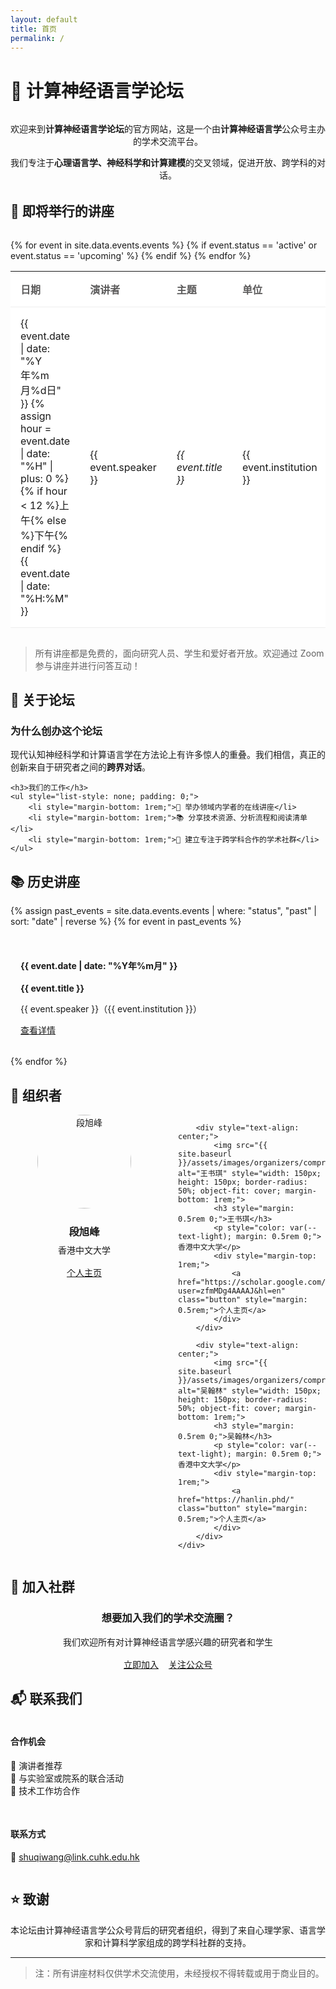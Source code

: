 ```yaml
---
layout: default
title: 首页
permalink: /
---
```


# 🧠 计算神经语言学论坛

<div style="text-align: center; margin: 2rem 0;">
    <p style="color: var(--text-light);">
        欢迎来到<strong>计算神经语言学论坛</strong>的官方网站，这是一个由<strong>计算神经语言学</strong>公众号主办的学术交流平台。
    </p>
    <p style="color: var(--text-light);">
        我们专注于<strong>心理语言学、神经科学和计算建模</strong>的交叉领域，促进开放、跨学科的对话。
    </p>
</div>

## 🎤 即将举行的讲座

<div class="card" style="margin-top: 2rem;">
    <div class="table-container">
        <table class="events-table">
            <thead>
                <tr>
                    <th>日期</th>
                    <th>演讲者</th>
                    <th>主题</th>
                    <th>单位</th>
                    <th>链接</th>
                </tr>
            </thead>
            <tbody>
                {% for event in site.data.events.events %}
                    {% if event.status == 'active' or event.status == 'upcoming' %}
                    <tr>
                        <td data-label="日期">{{ event.date | date: "%Y年%m月%d日" }} {% assign hour = event.date | date: "%H" | plus: 0 %}{% if hour < 12 %}上午{% else %}下午{% endif %} {{ event.date | date: "%H:%M" }}</td>
                        <td data-label="演讲者">{{ event.speaker }}</td>
                        <td data-label="主题"><em>{{ event.title }}</em></td>
                        <td data-label="单位">{{ event.institution }}</td>
                        <td data-label="链接">
                            {% if event.status == 'active' %}
                            <a href="{{ site.baseurl }}/events/{{ event.permalink }}/" class="button">详情</a>
                            {% elsif event.status == 'upcoming' %}
                            <span class="button" style="background-color: var(--text-light); cursor: not-allowed;">即将发布</span>
                            {% endif %}
                        </td>
                    </tr>
                    {% endif %}
                {% endfor %}
            </tbody>
        </table>
    </div>
</div>

<style>
.table-container {
    overflow-x: auto;
    -webkit-overflow-scrolling: touch;
}

.events-table {
    width: 100%;
    border-collapse: collapse;
    margin: 1rem 0;
    background: white;
    border-radius: var(--border-radius);
    overflow: hidden;
}

.events-table th,
.events-table td {
    padding: 1rem;
    text-align: left;
    border-bottom: 1px solid #eee;
}

.events-table th {
    background-color: var(--primary-color);
    color: #5b5a5a;
    white-space: nowrap;
}

.events-table tr:hover {
    background-color: var(--background-light);
}

@media screen and (max-width: 768px) {
    .events-table {
        display: block;
    }

    .events-table thead {
        display: none;
    }

    .events-table tbody {
        display: block;
    }

    .events-table tr {
        display: block;
        margin-bottom: 1rem;
        background: var(--background-light);
        border-radius: var(--border-radius);
        padding: 1rem;
    }

    .events-table td {
        display: block;
        text-align: right;
        padding: 0.5rem 1rem;
        border: none;
        position: relative;
    }

    .events-table td:before {
        content: attr(data-label);
        float: left;
        font-weight: bold;
        color: var(--text-color);
    }

    .events-table td:last-child {
        border-bottom: none;
    }

    .events-table tr:hover {
        background-color: var(--background-light);
    }

    .organizers-grid {
        display: grid;
        grid-template-columns: repeat(auto-fit, minmax(200px, 1fr));
        gap: 2rem;
    }

    @media screen and (max-width: 480px) {
        .organizers-grid {
            grid-template-columns: repeat(auto-fit, minmax(150px, 1fr));
            gap: 1rem;
        }
    }
}
</style>

> 所有讲座都是免费的，面向研究人员、学生和爱好者开放。欢迎通过 Zoom 参与讲座并进行问答互动！

## 🧭 关于论坛

<div class="card">
    <h3>为什么创办这个论坛</h3>
    <p>现代认知神经科学和计算语言学在方法论上有许多惊人的重叠。我们相信，真正的创新来自于研究者之间的<strong>跨界对话</strong>。</p>

    <h3>我们的工作</h3>
    <ul style="list-style: none; padding: 0;">
        <li style="margin-bottom: 1rem;">🎯 举办领域内学者的在线讲座</li>
        <li style="margin-bottom: 1rem;">📚 分享技术资源、分析流程和阅读清单</li>
        <li style="margin-bottom: 1rem;">🤝 建立专注于跨学科合作的学术社群</li>
    </ul>
</div>

## 📚 历史讲座

<div class="card">
    <div style="display: grid; grid-template-columns: repeat(auto-fit, minmax(300px, 1fr)); gap: 1rem;">
        {% assign past_events = site.data.events.events | where: "status", "past" | sort: "date" | reverse %}
        {% for event in past_events %}
        <div style="background: var(--background-light); padding: 1rem; border-radius: var(--border-radius);">
            <h4>{{ event.date | date: "%Y年%m月" }}</h4>
            <p><strong>{{ event.title }}</strong></p>
            <p>{{ event.speaker }}（{{ event.institution }}）</p>
            <a href="{{ site.baseurl }}/events/{{ event.permalink }}/" class="button">查看详情</a>
        </div>
        {% endfor %}
    </div>
</div>

## 👥 组织者

<div class="card">
    <div style="display: grid; grid-template-columns: repeat(auto-fit, minmax(200px, 1fr)); gap: 2rem;" class="organizers-grid">
        <div style="text-align: center;">
            <img src="{{ site.baseurl }}/assets/images/organizers/compressed/xufeng.jpg" alt="段旭峰" style="width: 150px; height: 150px; border-radius: 50%; object-fit: cover; margin-bottom: 1rem;">
            <h3 style="margin: 0.5rem 0;">段旭峰</h3>
            <p style="color: var(--text-light); margin: 0.5rem 0;">香港中文大学</p>
            <div style="margin-top: 1rem;">
                <a href="https://xufengduan.github.io/" class="button" style="margin: 0.5rem;">个人主页</a>
            </div>
        </div>
        
        <div style="text-align: center;">
            <img src="{{ site.baseurl }}/assets/images/organizers/compressed/shuqi.jpg" alt="王书琪" style="width: 150px; height: 150px; border-radius: 50%; object-fit: cover; margin-bottom: 1rem;">
            <h3 style="margin: 0.5rem 0;">王书琪</h3>
            <p style="color: var(--text-light); margin: 0.5rem 0;">香港中文大学</p>
            <div style="margin-top: 1rem;">
                <a href="https://scholar.google.com/citations?user=zfmMDg4AAAAJ&hl=en" class="button" style="margin: 0.5rem;">个人主页</a>
            </div>
        </div>
        
        <div style="text-align: center;">
            <img src="{{ site.baseurl }}/assets/images/organizers/compressed/hanlin.jpg" alt="吴翰林" style="width: 150px; height: 150px; border-radius: 50%; object-fit: cover; margin-bottom: 1rem;">
            <h3 style="margin: 0.5rem 0;">吴翰林</h3>
            <p style="color: var(--text-light); margin: 0.5rem 0;">香港中文大学</p>
            <div style="margin-top: 1rem;">
                <a href="https://hanlin.phd/" class="button" style="margin: 0.5rem;">个人主页</a>
            </div>
        </div>
    </div>
</div>

## 👥 加入社群

<div class="card" style="text-align: center;">
    <h3>想要加入我们的学术交流圈？</h3>
    <p style="margin: 1rem 0;">我们欢迎所有对计算神经语言学感兴趣的研究者和学生</p>
    <div style="display: flex; gap: 1rem; justify-content: center; margin-top: 1rem;">
        <a href="{{ site.baseurl }}/community/" class="button">立即加入</a>
        <a href="#" onclick="showQRCode(); return false;" class="button" style="background-color: var(--accent-color);">关注公众号</a>
    </div>
</div>

<!-- 二维码模态框 -->
<div id="qrcodeModal" style="display: none; position: fixed; top: 0; left: 0; width: 100%; height: 100%; background-color: rgba(0,0,0,0.5); z-index: 1000;">
    <div style="position: relative; background-color: white; margin: 15% auto; padding: 20px; width: 300px; border-radius: 5px; text-align: center;">
        <span onclick="hideQRCode()" style="position: absolute; right: 10px; top: 5px; cursor: pointer; font-size: 20px;">&times;</span>
        <h3 style="margin-bottom: 20px;">扫码关注公众号</h3>
        <img src="{{ site.baseurl }}/assets/images/qrcode.jpg" alt="公众号二维码" style="width: 200px; height: 200px;">
    </div>
</div>

<script>
function showQRCode() {
    document.getElementById('qrcodeModal').style.display = 'block';
}

function hideQRCode() {
    document.getElementById('qrcodeModal').style.display = 'none';
}

// 点击模态框外部关闭
window.onclick = function(event) {
    var modal = document.getElementById('qrcodeModal');
    if (event.target == modal) {
        modal.style.display = 'none';
    }
}
</script>

## 📬 联系我们

<div class="card">
    <div style="display: grid; grid-template-columns: repeat(auto-fit, minmax(250px, 1fr)); gap: 1rem;">
        <div>
            <h4>合作机会</h4>
            <ul style="list-style: none; padding: 0;">
                <li>📢 演讲者推荐</li>
                <li>🤝 与实验室或院系的联合活动</li>
                <li>🔧 技术工作坊合作</li>
            </ul>
        </div>
        <div>
            <h4>联系方式</h4>
            <p>📧 <a href="mailto:shuqiwang@link.cuhk.edu.hk">shuqiwang@link.cuhk.edu.hk</a></p>
        </div>
    </div>
</div>

## ⭐️ 致谢

<div class="card" style="text-align: center;">
    <p>本论坛由计算神经语言学公众号背后的研究者组织，得到了来自心理学家、语言学家和计算科学家组成的跨学科社群的支持。</p>
</div>

---

> 注：所有讲座材料仅供学术交流使用，未经授权不得转载或用于商业目的。
